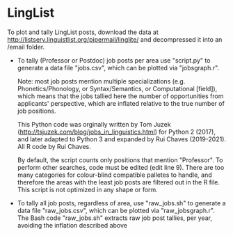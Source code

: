 # LingList
To plot and tally LingList posts, download the data at http://listserv.linguistlist.org/pipermail/linglite/ and decompressed it into an /email folder.

* To tally (Professor or Postdoc) job posts per area use "script.py" to generate a data file "jobs.csv", which can be plotted via "jobsgraph.r".

  Note: most job posts mention multiple specializations (e.g. Phonetics/Phonology, or Syntax/Semantics, or Computational [field]), which means that the jobs tallied here the number of opportunities from applicants' perspective, which are inflated relative to the true number of job positions.
  
  This Python code was orginally written by Tom Juzek (http://tsjuzek.com/blog/jobs_in_linguistics.html) for Python 2 (2017), and later adapted to Python 3 and expanded by Rui Chaves (2019-2021). All R code by Rui Chaves. 
  
  By default, the script counts only positions that mention "Professor". To perform other searches, code must be edited (edit line 9). There are too many categories for colour-blind compatible palletes to handle, and therefore the areas with the least job posts are filtered out in the R file.
  This script is not optimized in any shape or form.

* To tally all job posts, regardless of area, use "raw_jobs.sh" to generate a data file "raw_jobs.csv", which can be plotted via "raw_jobsgraph.r".
  The Bash code "raw_jobs.sh" extracts raw job post tallies, per year, avoiding the inflation described above
